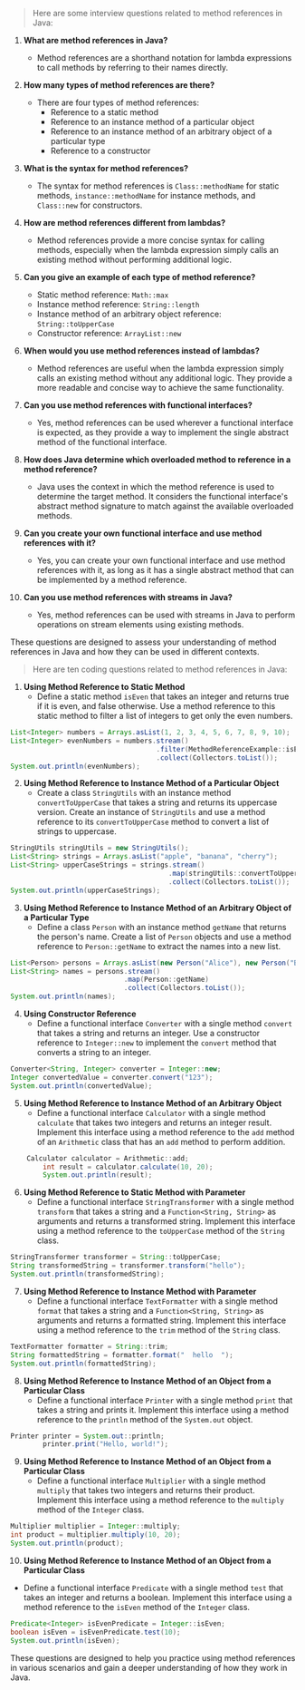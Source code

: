 > Here are some interview questions related to method references in Java:

1. **What are method references in Java?**
    - Method references are a shorthand notation for lambda expressions to call methods by referring to their names directly.

2. **How many types of method references are there?**
    - There are four types of method references:
        - Reference to a static method
        - Reference to an instance method of a particular object
        - Reference to an instance method of an arbitrary object of a particular type
        - Reference to a constructor

3. **What is the syntax for method references?**
    - The syntax for method references is `Class::methodName` for static methods, `instance::methodName` for instance methods, and `Class::new` for constructors.

4. **How are method references different from lambdas?**
    - Method references provide a more concise syntax for calling methods, especially when the lambda expression simply calls an existing method without performing additional logic.

5. **Can you give an example of each type of method reference?**
    - Static method reference: `Math::max`
    - Instance method reference: `String::length`
    - Instance method of an arbitrary object reference: `String::toUpperCase`
    - Constructor reference: `ArrayList::new`

6. **When would you use method references instead of lambdas?**
    - Method references are useful when the lambda expression simply calls an existing method without any additional logic. They provide a more readable and concise way to achieve the same functionality.

7. **Can you use method references with functional interfaces?**
    - Yes, method references can be used wherever a functional interface is expected, as they provide a way to implement the single abstract method of the functional interface.

8. **How does Java determine which overloaded method to reference in a method reference?**
    - Java uses the context in which the method reference is used to determine the target method. It considers the functional interface's abstract method signature to match against the available overloaded methods.

9. **Can you create your own functional interface and use method references with it?**
    - Yes, you can create your own functional interface and use method references with it, as long as it has a single abstract method that can be implemented by a method reference.

10. **Can you use method references with streams in Java?**
    - Yes, method references can be used with streams in Java to perform operations on stream elements using existing methods.

These questions are designed to assess your understanding of method references in Java and how they can be used in different contexts.



> Here are ten coding questions related to method references in Java:

1. **Using Method Reference to Static Method**
   - Define a static method `isEven` that takes an integer and returns true if it is even, and false otherwise. Use a method reference to this static method to filter a list of integers to get only the even numbers.
```java
List<Integer> numbers = Arrays.asList(1, 2, 3, 4, 5, 6, 7, 8, 9, 10);
List<Integer> evenNumbers = numbers.stream()
                                    .filter(MethodReferenceExample::isEven)
                                    .collect(Collectors.toList());
System.out.println(evenNumbers);

```
2. **Using Method Reference to Instance Method of a Particular Object**
   - Create a class `StringUtils` with an instance method `convertToUpperCase` that takes a string and returns its uppercase version. Create an instance of `StringUtils` and use a method reference to its `convertToUpperCase` method to convert a list of strings to uppercase.
```java
StringUtils stringUtils = new StringUtils();
List<String> strings = Arrays.asList("apple", "banana", "cherry");
List<String> upperCaseStrings = strings.stream()
                                       .map(stringUtils::convertToUpperCase)
                                       .collect(Collectors.toList());
System.out.println(upperCaseStrings);

```
3. **Using Method Reference to Instance Method of an Arbitrary Object of a Particular Type**
   - Define a class `Person` with an instance method `getName` that returns the person's name. Create a list of `Person` objects and use a method reference to `Person::getName` to extract the names into a new list.
```java
List<Person> persons = Arrays.asList(new Person("Alice"), new Person("Bob"), new Person("Charlie"));
List<String> names = persons.stream()
                            .map(Person::getName)
                            .collect(Collectors.toList());
System.out.println(names);

```
4. **Using Constructor Reference**
   - Define a functional interface `Converter` with a single method `convert` that takes a string and returns an integer. Use a constructor reference to `Integer::new` to implement the `convert` method that converts a string to an integer.
```java
Converter<String, Integer> converter = Integer::new;
Integer convertedValue = converter.convert("123");
System.out.println(convertedValue);

```
5. **Using Method Reference to Instance Method of an Arbitrary Object**
   - Define a functional interface `Calculator` with a single method `calculate` that takes two integers and returns an integer result. Implement this interface using a method reference to the `add` method of an `Arithmetic` class that has an `add` method to perform addition.
```java
    Calculator calculator = Arithmetic::add;
        int result = calculator.calculate(10, 20);
        System.out.println(result);

```
6. **Using Method Reference to Static Method with Parameter**
   - Define a functional interface `StringTransformer` with a single method `transform` that takes a string and a `Function<String, String>` as arguments and returns a transformed string. Implement this interface using a method reference to the `toUpperCase` method of the `String` class.
```java
StringTransformer transformer = String::toUpperCase;
String transformedString = transformer.transform("hello");
System.out.println(transformedString);

```
7. **Using Method Reference to Instance Method with Parameter**
   - Define a functional interface `TextFormatter` with a single method `format` that takes a string and a `Function<String, String>` as arguments and returns a formatted string. Implement this interface using a method reference to the `trim` method of the `String` class.
```java
TextFormatter formatter = String::trim;
String formattedString = formatter.format("  hello  ");
System.out.println(formattedString);

```
8. **Using Method Reference to Instance Method of an Object from a Particular Class**
   - Define a functional interface `Printer` with a single method `print` that takes a string and prints it. Implement this interface using a method reference to the `println` method of the `System.out` object.
```java
Printer printer = System.out::println;
        printer.print("Hello, world!");

```
9. **Using Method Reference to Instance Method of an Object from a Particular Class**
   - Define a functional interface `Multiplier` with a single method `multiply` that takes two integers and returns their product. Implement this interface using a method reference to the `multiply` method of the `Integer` class.
```java
Multiplier multiplier = Integer::multiply;
int product = multiplier.multiply(10, 20);
System.out.println(product);

```
10. **Using Method Reference to Instance Method of an Object from a Particular Class**
   - Define a functional interface `Predicate` with a single method `test` that takes an integer and returns a boolean. Implement this interface using a method reference to the `isEven` method of the `Integer` class.
```java
Predicate<Integer> isEvenPredicate = Integer::isEven;
boolean isEven = isEvenPredicate.test(10);
System.out.println(isEven);

```
These questions are designed to help you practice using method references in various scenarios and gain a deeper understanding of how they work in Java.